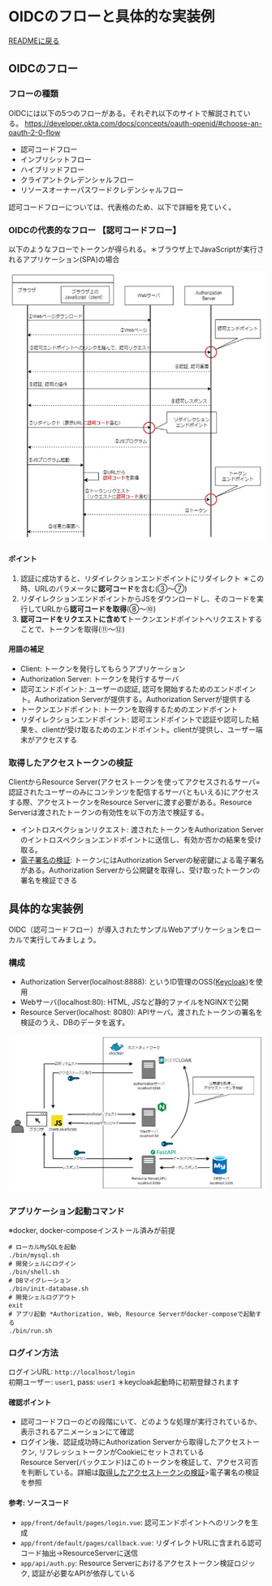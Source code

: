 # OIDCのフローと具体的な実装例
[READMEに戻る](../README.md)

## OIDCのフロー
### フローの種類
OIDCには以下の5つのフローがある。それぞれ以下のサイトで解説されている。
https://developer.okta.com/docs/concepts/oauth-openid/#choose-an-oauth-2-0-flow

- 認可コードフロー
- インプリシットフロー
- ハイブリッドフロー
- クライアントクレデンシャルフロー
- リソースオーナーパスワードクレデンシャルフロー

認可コードフローについては、代表格のため、以下で詳細を見ていく。

### OIDCの代表的なフロー 【認可コードフロー】

以下のようなフローでトークンが得られる。＊ブラウザ上でJavaScriptが実行されるアプリケーション(SPA)の場合

![認可コードフロー](./img/oidc_auth_code_flow.jpg)

#### ポイント
1. 認証に成功すると、リダイレクションエンドポイントにリダイレクト ＊この時、URLのパラメータに**認可コード**を含む(③～⑦)
2. リダイレクションエンドポイントからJSをダウンロードし、そのコードを実行してURLから**認可コードを取得**(⑧～⑩)
3. **認可コードをリクエストに含めて**トークンエンドポイントへリクエストすることで、トークンを取得(⑪～⑫)

#### 用語の補足
- Client: トークンを発行してもらうアプリケーション
- Authorization Server: トークンを発行するサーバ
- 認可エンドポイント: ユーザーの認証, 認可を開始するためのエンドポイント。Authorization Serverが提供する。Authorization Serverが提供する
- トークンエンドポイント: トークンを取得するためのエンドポイント
- リダイレクションエンドポイント: 認可エンドポイントで認証や認可した結果を、clientが受け取るためのエンドポイント。clientが提供し、ユーザー端末がアクセスする

<a id="token_verification"></a>

### 取得したアクセストークンの検証
ClientからResource Server(アクセストークンを使ってアクセスされるサーバ=認証されたユーザーのみにコンテンツを配信するサーバともいえる)にアクセスする際、アクセストークンをResource Serverに渡す必要がある。Resource Serverは渡されたトークンの有効性を以下の方法で検証する。
- イントロスペクションリクエスト: 渡されたトークンをAuthorization Serverのイントロスペクションエンドポイントに送信し、有効か否かの結果を受け取る。
- [電子署名の検証](https://developer.mamezou-tech.com/blogs/2022/12/08/jwt-auth/#jws%E3%81%AE%E6%A4%9C%E8%A8%BC): トークンにはAuthorization Serverの秘密鍵による電子署名がある。Authorization Serverから公開鍵を取得し、受け取ったトークンの署名を検証できる

## 具体的な実装例
OIDC（認可コードフロー）が導入されたサンプルWebアプリケーションをローカルで実行してみましょう。

### 構成
- Authorization Server(localhost:8888): というID管理のOSS([Keycloak](https://www.keycloak.org/))を使用
- Webサーバ(localhost:80): HTML, JSなど静的ファイルをNGINXで公開
- Resource Server(localhost: 8080): APIサーバ。渡されたトークンの署名を検証のうえ、DBのデータを返す。

![サンプルアプリのネットワーク構成](./img/oidc_tutorial_local_keycloak.jpg)

### アプリケーション起動コマンド
※docker, docker-composeインストール済みが前提
```shell
# ローカルMySQLを起動
./bin/mysql.sh
# 開発シェルにログイン
./bin/shell.sh
# DBマイグレーション
./bin/init-database.sh
# 開発シェルログアウト
exit
# アプリ起動 *Authorization, Web, Resource Serverがdocker-composeで起動する
./bin/run.sh
```

### ログイン方法
ログインURL: `http://localhost/login`  
初期ユーザー: `user1`, pass: `user1` ＊keycloak起動時に初期登録されます

#### 確認ポイント
- 認可コードフローのどの段階にいて、どのような処理が実行されているか、表示されるアニメーションにて確認
- ログイン後、認証成功時にAuthorization Serverから取得したアクセストークン, リフレッシュトークンがCookieにセットされている  
Resource Server(バックエンド)はこのトークンを検証して、アクセス可否を判断している。詳細は[取得したアクセストークンの検証](#token_verification)>電子署名の検証 を参照

#### 参考: ソースコード
- `app/front/default/pages/login.vue`: 認可エンドポイントへのリンクを生成
- `app/front/default/pages/callback.vue`: リダイレクトURLに含まれる認可コード抽出->ResourceServerに送信
- `app/api/auth.py`: Resource Serverにおけるアクセストークン検証ロジック, 認証が必要なAPIが依存している
